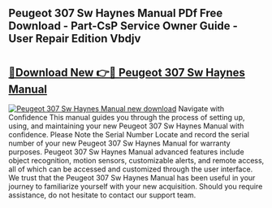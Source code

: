 ## Peugeot 307 Sw Haynes Manual PDf Free Download - Part-CsP Service Owner Guide - User Repair Edition Vbdjv

# <h2><a href="http://bc47077.oget.top/?id=Peugeot+307+Sw+Haynes+Manual">🔗Download New 👉🔴 Peugeot 307 Sw Haynes Manual</a></h2>

[![Peugeot 307 Sw Haynes Manual new download](https://i.imgur.com/5g1atiW.png)](http://bc47077.oget.top/?id=Peugeot+307+Sw+Haynes+Manual)
Navigate with Confidence This manual guides you through the process of setting up, using, and maintaining your new Peugeot 307 Sw Haynes Manual with confidence. Please Note the Serial Number Locate and record the serial number of your new Peugeot 307 Sw Haynes Manual for warranty purposes. Peugeot 307 Sw Haynes Manual advanced features include object recognition, motion sensors, customizable alerts, and remote access, all of which can be accessed and customized through the user interface. We trust that the Peugeot 307 Sw Haynes Manual has been useful in your journey to familiarize yourself with your new acquisition. Should you require assistance, do not hesitate to contact our support team.
